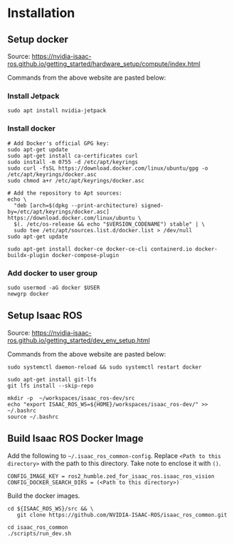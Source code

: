 # Installation

## Setup docker

Source: https://nvidia-isaac-ros.github.io/getting_started/hardware_setup/compute/index.html

Commands from the above website are pasted below:

### Install Jetpack

```
sudo apt install nvidia-jetpack
```

### Install docker

```
# Add Docker's official GPG key:
sudo apt-get update
sudo apt-get install ca-certificates curl
sudo install -m 0755 -d /etc/apt/keyrings
sudo curl -fsSL https://download.docker.com/linux/ubuntu/gpg -o /etc/apt/keyrings/docker.asc
sudo chmod a+r /etc/apt/keyrings/docker.asc

# Add the repository to Apt sources:
echo \
  "deb [arch=$(dpkg --print-architecture) signed-by=/etc/apt/keyrings/docker.asc] https://download.docker.com/linux/ubuntu \
  $(. /etc/os-release && echo "$VERSION_CODENAME") stable" | \
  sudo tee /etc/apt/sources.list.d/docker.list > /dev/null
sudo apt-get update

sudo apt-get install docker-ce docker-ce-cli containerd.io docker-buildx-plugin docker-compose-plugin
```

### Add docker to user group

```
sudo usermod -aG docker $USER
newgrp docker
```

## Setup Isaac ROS

Source: https://nvidia-isaac-ros.github.io/getting_started/dev_env_setup.html

Commands from the above website are pasted below:

```
sudo systemctl daemon-reload && sudo systemctl restart docker

sudo apt-get install git-lfs
git lfs install --skip-repo

mkdir -p  ~/workspaces/isaac_ros-dev/src
echo "export ISAAC_ROS_WS=${HOME}/workspaces/isaac_ros-dev/" >> ~/.bashrc
source ~/.bashrc
```

## Build Isaac ROS Docker Image

Add the following to `~/.isaac_ros_common-config`. Replace `<Path to this directory>`
with the path to this directory. Take note to enclose it with `()`.

```
CONFIG_IMAGE_KEY = ros2_humble.zed_for_isaac_ros.isaac_ros_vision
CONFIG_DOCKER_SEARCH_DIRS = (<Path to this directory>)
```

Build the docker images.

```
cd ${ISAAC_ROS_WS}/src && \
   git clone https://github.com/NVIDIA-ISAAC-ROS/isaac_ros_common.git

cd isaac_ros_common
./scripts/run_dev.sh
```